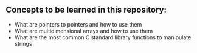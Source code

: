 ## Concepts to be learned in this repository:
* What are pointers to pointers and how to use them
* What are multidimensional arrays and how to use them
* What are the most common C standard library functions to manipulate strings


